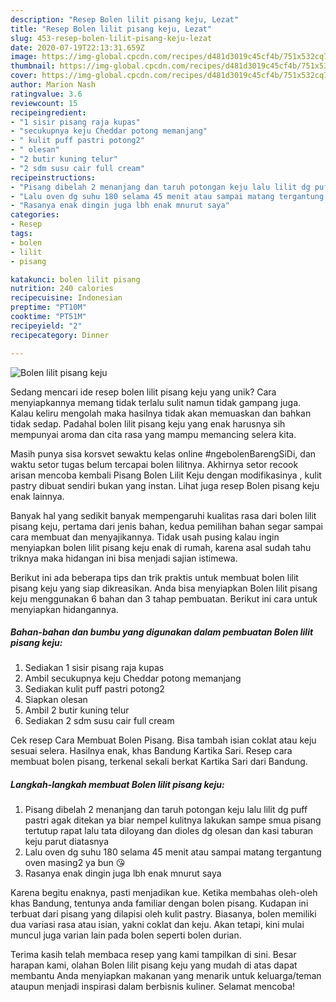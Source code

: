 ```yaml
---
description: "Resep Bolen lilit pisang keju, Lezat"
title: "Resep Bolen lilit pisang keju, Lezat"
slug: 453-resep-bolen-lilit-pisang-keju-lezat
date: 2020-07-19T22:13:31.659Z
image: https://img-global.cpcdn.com/recipes/d481d3019c45cf4b/751x532cq70/bolen-lilit-pisang-keju-foto-resep-utama.jpg
thumbnail: https://img-global.cpcdn.com/recipes/d481d3019c45cf4b/751x532cq70/bolen-lilit-pisang-keju-foto-resep-utama.jpg
cover: https://img-global.cpcdn.com/recipes/d481d3019c45cf4b/751x532cq70/bolen-lilit-pisang-keju-foto-resep-utama.jpg
author: Marion Nash
ratingvalue: 3.6
reviewcount: 15
recipeingredient:
- "1 sisir pisang raja kupas"
- "secukupnya keju Cheddar potong memanjang"
- " kulit puff pastri potong2"
- " olesan"
- "2 butir kuning telur"
- "2 sdm susu cair full cream"
recipeinstructions:
- "Pisang dibelah 2 menanjang dan taruh potongan keju lalu lilit dg puff pastri agak ditekan ya biar nempel kulitnya lakukan sampe smua pisang tertutup rapat lalu tata diloyang dan dioles dg olesan dan kasi taburan keju parut diatasnya"
- "Lalu oven dg suhu 180 selama 45 menit atau sampai matang tergantung oven masing2 ya bun 😘"
- "Rasanya enak dingin juga lbh enak mnurut saya"
categories:
- Resep
tags:
- bolen
- lilit
- pisang

katakunci: bolen lilit pisang 
nutrition: 240 calories
recipecuisine: Indonesian
preptime: "PT10M"
cooktime: "PT51M"
recipeyield: "2"
recipecategory: Dinner

---
```



![Bolen lilit pisang keju](https://img-global.cpcdn.com/recipes/d481d3019c45cf4b/751x532cq70/bolen-lilit-pisang-keju-foto-resep-utama.jpg)

Sedang mencari ide resep bolen lilit pisang keju yang unik? Cara menyiapkannya memang tidak terlalu sulit namun tidak gampang juga. Kalau keliru mengolah maka hasilnya tidak akan memuaskan dan bahkan tidak sedap. Padahal bolen lilit pisang keju yang enak harusnya sih mempunyai aroma dan cita rasa yang mampu memancing selera kita.

Masih punya sisa korsvet sewaktu kelas online #ngebolenBarengSiDi, dan waktu setor tugas belum tercapai bolen lilitnya. Akhirnya setor recook arisan mencoba kembali Pisang Bolen Lilit Keju dengan modifikasinya , kulit pastry dibuat sendiri bukan yang instan. Lihat juga resep Bolen pisang keju enak lainnya.

Banyak hal yang sedikit banyak mempengaruhi kualitas rasa dari bolen lilit pisang keju, pertama dari jenis bahan, kedua pemilihan bahan segar sampai cara membuat dan menyajikannya. Tidak usah pusing kalau ingin menyiapkan bolen lilit pisang keju enak di rumah, karena asal sudah tahu triknya maka hidangan ini bisa menjadi sajian istimewa.


Berikut ini ada beberapa tips dan trik praktis untuk membuat bolen lilit pisang keju yang siap dikreasikan. Anda bisa menyiapkan Bolen lilit pisang keju menggunakan 6 bahan dan 3 tahap pembuatan. Berikut ini cara untuk menyiapkan hidangannya.

<!--inarticleads1-->

##### Bahan-bahan dan bumbu yang digunakan dalam pembuatan Bolen lilit pisang keju:

1. Sediakan 1 sisir pisang raja kupas
1. Ambil secukupnya keju Cheddar potong memanjang
1. Sediakan  kulit puff pastri potong2
1. Siapkan  olesan
1. Ambil 2 butir kuning telur
1. Sediakan 2 sdm susu cair full cream


Cek resep Cara Membuat Bolen Pisang. Bisa tambah isian coklat atau keju sesuai selera. Hasilnya enak, khas Bandung Kartika Sari. Resep cara membuat bolen pisang, terkenal sekali berkat Kartika Sari dari Bandung. 

<!--inarticleads2-->

##### Langkah-langkah membuat Bolen lilit pisang keju:

1. Pisang dibelah 2 menanjang dan taruh potongan keju lalu lilit dg puff pastri agak ditekan ya biar nempel kulitnya lakukan sampe smua pisang tertutup rapat lalu tata diloyang dan dioles dg olesan dan kasi taburan keju parut diatasnya
1. Lalu oven dg suhu 180 selama 45 menit atau sampai matang tergantung oven masing2 ya bun 😘
1. Rasanya enak dingin juga lbh enak mnurut saya


Karena begitu enaknya, pasti menjadikan kue. Ketika membahas oleh-oleh khas Bandung, tentunya anda familiar dengan bolen pisang. Kudapan ini terbuat dari pisang yang dilapisi oleh kulit pastry. Biasanya, bolen memiliki dua variasi rasa atau isian, yakni coklat dan keju. Akan tetapi, kini mulai muncul juga varian lain pada bolen seperti bolen durian. 

Terima kasih telah membaca resep yang kami tampilkan di sini. Besar harapan kami, olahan Bolen lilit pisang keju yang mudah di atas dapat membantu Anda menyiapkan makanan yang menarik untuk keluarga/teman ataupun menjadi inspirasi dalam berbisnis kuliner. Selamat mencoba!
